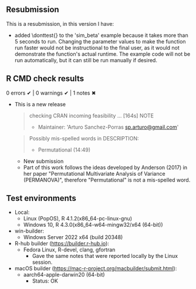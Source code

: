## Resubmission

This is a resubmission, in this version I have:
- added \donttest{} to the 'sim_beta' example because it takes more than 5 seconds to run. Changing the parameter values to make the function run faster would not be instructional to the final user, as it would not demonstrate the function's actual runtime. The example code will not be run automatically, but it can still be run manually if desired.

## R CMD check results

0 errors ✔ | 0 warnings ✔ | 1 notes ✖

- This is a new release

  > checking CRAN incoming feasibility ... [164s] NOTE <br/>
  > - Maintainer: 'Arturo Sanchez-Porras <sp.arturo@gmail.com>'
  
  > Possibly mis-spelled words in DESCRIPTION: <br/>
  > -  Permutational (14:49)
  
  - New submission
  - Part of this work follows the ideas developed by Anderson (2017) in her paper "Permutational Multivariate Analysis of Variance (PERMANOVA)", therefore "Permutational" is not a mis-spelled word.

## Test environments

- Local:
  - Linux (PopOS), R 4.1.2(x86_64-pc-linux-gnu)
  - Windows 10, R 4.3.0(x86_64-w64-mingw32/x64 (64-bit))
- win-builder:
  - Windows Server 2022 x64 (build 20348)
- R-hub builder (https://builder.r-hub.io):
  - Fedora Linux, R-devel, clang, gfortran
    - Gave the same notes that were reported locally by the Linux session.
- macOS builder (https://mac-r-project.org/macbuilder/submit.html):
  - aarch64-apple-darwin20 (64-bit)
    - Status: OK



